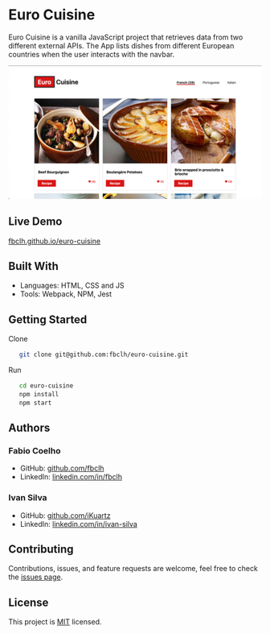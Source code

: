 # Euro Cuisine

Euro Cuisine is a vanilla JavaScript project that retrieves data from two different external APIs. The App lists dishes from different European countries when the user interacts with the navbar.

![screenshot](src/images/euro-cuisine.png)

## Live Demo

[fbclh.github.io/euro-cuisine](https://fbclh.github.io/euro-cuisine)

## Built With

- Languages: HTML, CSS and JS
- Tools: Webpack, NPM, Jest

## Getting Started

Clone

```sh
   git clone git@github.com:fbclh/euro-cuisine.git
```

Run

```sh
   cd euro-cuisine
   npm install
   npm start
```
## Authors
### Fabio Coelho

- GitHub: [github.com/fbclh](https://github.com/fbclh)
- LinkedIn: [linkedin.com/in/fbclh](https://www.linkedin.com/in/fbclh)

### Ivan Silva

- GitHub: [github.com/iKuartz](https://github.com/iKuartz)
- LinkedIn: [linkedin.com/in/ivan-silva](https://www.linkedin.com/in/ivan-silva-a47058b3/)

## Contributing

Contributions, issues, and feature requests are welcome, feel free to check the [issues page](../../issues/).

## License

This project is [MIT](LICENSE) licensed.
